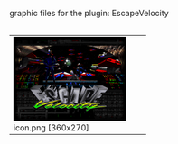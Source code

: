 graphic files for the plugin: EscapeVelocity<br>
<br>
<table>
	<tr valign="bottom">
		<td><a href="https://github.com/geojak/YouKnowWho-s-ES-Plugins/blob/main/myplugins/EscapeVelocity/icon.png"><img src="https://raw.githubusercontent.com/geojak/YouKnowWho-s-ES-Plugins/refs/heads/main/myplugins/EscapeVelocity/icon.png" width="200"></a><br>
		icon.png [360x270]</td>
		<td></td>
		<td></td>
	</tr>
</table>

